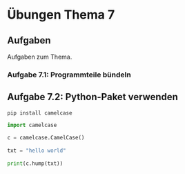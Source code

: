 # Übungen Thema 7

## Aufgaben

Aufgaben zum Thema.

### Aufgabe 7.1: Programmteile bündeln

## Aufgabe 7.2: Python-Paket verwenden

`pip install camelcase`


```py
import camelcase  
  
c = camelcase.CamelCase()  
  
txt = "hello world"  
  
print(c.hump(txt))
```
